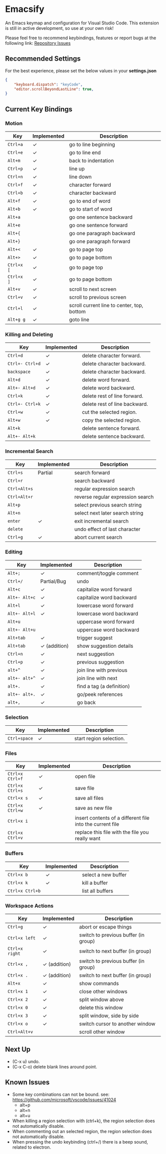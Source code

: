 # Emacsify

An Emacs keymap and configuration for Visual Studio Code. This extension is still
in active development, so use at your own risk!

Please feel free to recommend keybindings, features or report bugs at the following link:
[Repository Issues](https://github.com/VernonGrant/Emacsify/issues)

## Recommended Settings

For the best experience, please set the below values in your **settings.json**

```json
{
    "keyboard.dispatch": "keyCode",
    "editor.scrollBeyondLastLine": true,
}
```

## Current Key Bindings

### Motion

Key                       | Implemented         | Description
------------------------- |---------------------| -------------------------
`Ctrl+a`                  | ✓                   | go to line beginning
`Ctrl+e`                  | ✓                   | go to line end
`Alt+m`                   | ✓                   | back to indentation
`Ctrl+p`                  | ✓                   | line up
`Ctrl+n`                  | ✓                   | line down
`Ctrl+f`                  | ✓                   | character forward
`Ctrl+b`                  | ✓                   | character backward
`Alt+f`                   | ✓                   | go to end of word
`Alt+b`                   | ✓                   | go to start of word
`Alt+a`                   |                     | go one sentence backward
`Alt+e`                   |                     | go one sentence forward
`Alt+{`                   |                     | go one paragraph backward
`Alt+}`                   |                     | go one paragraph forward
`Alt+<`                   | ✓                   | go to page top
`Alt+>`                   | ✓                   | go to page bottom
`Ctrl+x [`                | ✓                   | go to page top
`Ctrl+x ]`                | ✓                   | go to page bottom
`Alt+v`                   | ✓                   | scroll to next screen
`Ctrl+v`                  | ✓                   | scroll to previous screen
`Ctrl+l`                  | ✓                   | scroll current line to center, top, bottom
`Alt+g g`                 | ✓                   | goto line

### Killing and Deleting

Key                       | Implemented         | Description
------------------------- |---------------------| -------------------------
`Ctrl+d`                  | ✓                   | delete character forward.
`Ctrl+- Ctrl+d`           | ✓                   | delete character backward.
`backspace`               | ✓                   | delete character backward.
`Alt+d`                   | ✓                   | delete word forward.
`Alt+- Alt+d`             | ✓                   | delete word backward.
`Ctrl+k`                  | ✓                   | delete rest of line forward.
`Ctrl+- Ctrl+k`           | ✓                   | delete rest of line backward.
`Ctrl+w`                  | ✓                   | cut the selected region.
`Alt+w`                   | ✓                   | copy the selected region.
`Alt+k`                   |                     | delete sentence forward.
`Alt+- Alt+k`             |                     | delete sentence backward.

### Incremental Search

Key                       | Implemented         | Description
------------------------- |---------------------| -------------------------
`Ctrl+s`                  | Partial             | search forward
`Ctrl+r`                  |                     | search backward
`Ctrl+Alt+s`              |                     | regular expression search
`Ctrl+Alt+r`              |                     | reverse regular expression search
`Alt+p`                   |                     | select previous search string
`Alt+n`                   |                     | select next later search string
`enter`                   | ✓                   | exit incremental search
`delete`                  |                     | undo effect of last character
`Ctrl+g`                  | ✓                   | abort current search

### Editing

Key                       | Implemented         | Description
------------------------- |---------------------| -------------------------
`Alt+;`                   | ✓                   | comment/toggle comment
`Ctrl+/`                  | Partial/Bug         | undo
`Alt+c`                   | ✓                   | capitalize word forward
`Alt+- Alt+c`             | ✓                   | capitalize word backward
`Alt+l`                   | ✓                   | lowercase word forward
`Alt+- Alt+l`             | ✓                   | lowercase word backward
`Alt+u`                   |                     | uppercase word forward
`Alt+- Alt+u`             |                     | uppercase word backward
`Alt+tab`                 | ✓                   | trigger suggest
`Alt+tab`                 | ✓ (addition)        | show suggestion details
`Ctrl+n`                  | ✓                   | next suggestion
`Ctrl+p`                  | ✓                   | previous suggestion
`alt+^`                   | ✓                   | join line with previous
`alt+- alt+^`             | ✓                   | join line with next
`alt+.`                   | ✓                   | find a tag (a definition)
`alt+- alt+.`             | ✓                   | go/peek references
`alt+,`                   | ✓                   | go back

### Selection

Key                       | Implemented         | Description
------------------------- |---------------------| -------------------------
`Ctrl+space`              | ✓                   | start region selection.

### Files

Key                       | Implemented         | Description
------------------------- |---------------------| -------------------------
`Ctrl+x Ctrl+f`           | ✓                   | open file
`Ctrl+x Ctrl+s`           | ✓                   | save file
`Ctrl+x s`                | ✓                   | save all files
`Ctrl+x Ctrl+w`           | ✓                   | save as new file
`Ctrl+x i`                |                     | insert contents of a different file into the current file
`Ctrl+x Ctrl+v`           |                     | replace this file with the file you really want

### Buffers

Key                       | Implemented         | Description
------------------------- |---------------------| -------------------------
`Ctrl+x b`                | ✓                   | select a new buffer
`Ctrl+x k`                | ✓                   | kill a buffer
`Ctrl+x Ctrl+b`           |                     | list all buffers

### Workspace Actions

Key                       | Implemented         | Description
------------------------- |---------------------| -------------------------
`Ctrl+g`                  | ✓                   | abort or escape things
`Ctrl+x left`             | ✓                   | switch to previous buffer (in group)
`Ctrl+x right`            | ✓                   | switch to next buffer (in group)
`Ctrl+x ,`                | ✓ (addition)        | switch to previous buffer (in group)
`Ctrl+x .`                | ✓ (addition)        | switch to next buffer (in group)
`Alt+x`                   | ✓                   | show commands
`Ctrl+x 1`                | ✓                   | close other windows
`Ctrl+x 2`                | ✓                   | split window above
`Ctrl+x 0`                | ✓                   | delete this window
`Ctrl+x 3`                | ✓                   | split window, side by side
`Ctrl+x o`                | ✓                   | switch cursor to another window
`Ctrl+Alt+v`              |                     | scroll other window

## Next Up

- (C-x u) undo.
- (C-x C-o) delete blank lines around point.

## Known Issues

- Some key combinations can not be bound. see: https://github.com/microsoft/vscode/issues/41024
    - alt+p
    - alt+n
    - alt+u
- When killing a region selection with (ctrl+k), the region selection does not automatically disable.
- When commenting out an selected region, the region selection does not automatically disable.
- When pressing the undo keybinding (ctrl+/) there is a beep sound, related to electron.
